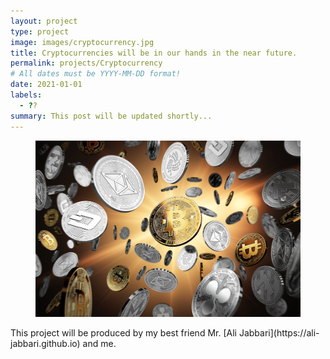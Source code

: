```yaml
---
layout: project
type: project
image: images/cryptocurrency.jpg
title: Cryptocurrencies will be in our hands in the near future.
permalink: projects/Cryptocurrency
# All dates must be YYYY-MM-DD format!
date: 2021-01-01
labels:
  - ??
summary: This post will be updated shortly...
---
```

<figure class="figure1">
  <img class="figure-img img-fluid z-depth-1" alt="..." src="../images/cryptocurrency.jpg">
</figure>
This project will be produced by my best friend Mr. [Ali Jabbari](https://ali-jabbari.github.io) and me.
